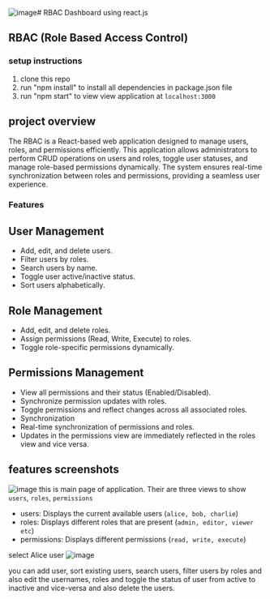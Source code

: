![image](https://github.com/user-attachments/assets/d54eaadc-0d2a-4368-8599-06d0bec652f7)# RBAC Dashboard using react.js

## RBAC (Role Based Access Control)

### setup instructions

1. clone this repo
2. run "npm install" to install all dependencies in package.json file
3. run "npm start" to view view application at `localhost:3000`

## project overview

The RBAC is a React-based web application designed to manage users, roles, and permissions efficiently. This application allows administrators to perform CRUD operations on users and roles, toggle user statuses, and manage role-based permissions dynamically. The system ensures real-time synchronization between roles and permissions, providing a seamless user experience.

### Features

## User Management

- Add, edit, and delete users. <br>
- Filter users by roles. <br>
- Search users by name.<br>
- Toggle user active/inactive status.<br>
- Sort users alphabetically.<br>

## Role Management

- Add, edit, and delete roles.<br>
- Assign permissions (Read, Write, Execute) to roles.<br>
- Toggle role-specific permissions dynamically.<br>

## Permissions Management

- View all permissions and their status (Enabled/Disabled).<br>
- Synchronize permission updates with roles.<br>
- Toggle permissions and reflect changes across all associated roles.<br>
- Synchronization<br>
- Real-time synchronization of permissions and roles.<br>
- Updates in the permissions view are immediately reflected in the roles view and vice versa.<br>

## features screenshots
![image](https://github.com/user-attachments/assets/1368ae59-2046-48fa-bbca-4685bad2de7a)
this is main page of application. Their are three views to show `users`, `roles`, `permissions`

- users: Displays the current available users (`alice, bob, charlie`)
- roles: Displays different roles that are present (`admin, editor, viewer etc`)
- permissions: Displays different permissions (`read, write, execute`)

select Alice user 
![image](https://github.com/user-attachments/assets/50d6374f-e8bf-4166-95c3-d8340466a2a9)

you can add user, sort existing users, search users, filter users by roles and also edit the usernames, roles and toggle the status of user from active to inactive and vice-versa and also delete the users.








